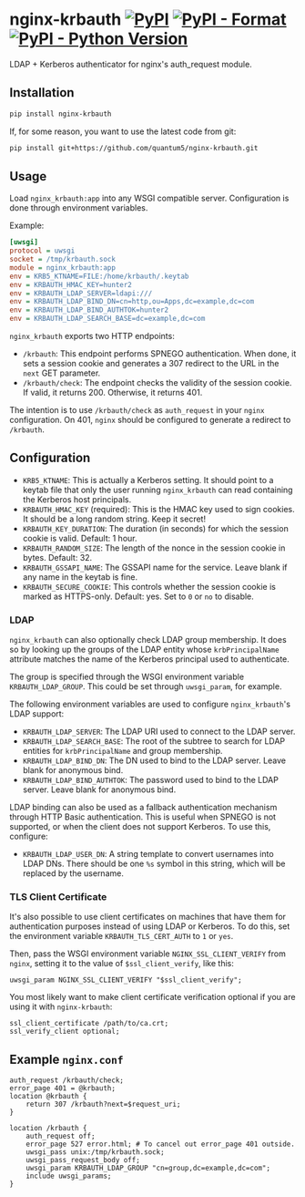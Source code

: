 # nginx-krbauth [![PyPI](https://img.shields.io/pypi/v/nginx-krbauth.svg)](https://pypi.org/project/nginx-krbauth/) [![PyPI - Format](https://img.shields.io/pypi/format/nginx-krbauth.svg)](https://pypi.org/project/nginx-krbauth/) [![PyPI - Python Version](https://img.shields.io/pypi/pyversions/nginx-krbauth.svg)](https://pypi.org/project/nginx-krbauth/)
LDAP + Kerberos authenticator for nginx's auth_request module.

## Installation

```sh
pip install nginx-krbauth
```

If, for some reason, you want to use the latest code from git:

```sh
pip install git+https://github.com/quantum5/nginx-krbauth.git
```

## Usage

Load `nginx_krbauth:app` into any WSGI compatible server.
Configuration is done through environment variables.

Example:

```ini
[uwsgi]
protocol = uwsgi
socket = /tmp/krbauth.sock
module = nginx_krbauth:app
env = KRB5_KTNAME=FILE:/home/krbauth/.keytab
env = KRBAUTH_HMAC_KEY=hunter2
env = KRBAUTH_LDAP_SERVER=ldapi:///
env = KRBAUTH_LDAP_BIND_DN=cn=http,ou=Apps,dc=example,dc=com
env = KRBAUTH_LDAP_BIND_AUTHTOK=hunter2
env = KRBAUTH_LDAP_SEARCH_BASE=dc=example,dc=com
```

`nginx_krbauth` exports two HTTP endpoints:

* `/krbauth`: This endpoint performs SPNEGO authentication. When done, it
  sets a session cookie and generates a 307 redirect to the URL in the `next`
  GET parameter.
* `/krbauth/check`: The endpoint checks the validity of the session cookie. If
  valid, it returns 200. Otherwise, it returns 401.

The intention is to use `/krbauth/check` as `auth_request` in your `nginx`
configuration. On 401, `nginx` should be configured to generate a redirect to
`/krbauth`.

## Configuration

* `KRB5_KTNAME`: This is actually a Kerberos setting. It should point to a
  keytab file that only the user running `nginx_krbauth` can read containing
  the Kerberos host principals.
* `KRBAUTH_HMAC_KEY` (required): This is the HMAC key used to sign cookies. It
  should be a long random string. Keep it secret!
* `KRBAUTH_KEY_DURATION`: The duration (in seconds) for which the session cookie
  is valid. Default: 1 hour.
* `KRBAUTH_RANDOM_SIZE`: The length of the nonce in the session cookie in bytes.
  Default: 32.
* `KRBAUTH_GSSAPI_NAME`: The GSSAPI name for the service. Leave blank if any
  name in the keytab is fine.
* `KRBAUTH_SECURE_COOKIE`: This controls whether the session cookie is marked as
  HTTPS-only. Default: yes. Set to `0` or `no` to disable.

### LDAP

`nginx_krbauth` can also optionally check LDAP group membership. It does so by
looking up the groups of the LDAP entity whose `krbPrincipalName` attribute
matches the name of the Kerberos principal used to authenticate.

The group is specified through the WSGI environment variable
`KRBAUTH_LDAP_GROUP`. This could be set through `uwsgi_param`, for example.

The following environment variables are used to configure `nginx_krbauth`'s
LDAP support:

* `KRBAUTH_LDAP_SERVER`: The LDAP URI used to connect to the LDAP server.
* `KRBAUTH_LDAP_SEARCH_BASE`: The root of the subtree to search for LDAP
  entities for `krbPrincipalName` and group membership.
* `KRBAUTH_LDAP_BIND_DN`: The DN used to bind to the LDAP server. Leave blank
  for anonymous bind.
* `KRBAUTH_LDAP_BIND_AUTHTOK`: The password used to bind to the LDAP server.
  Leave blank for anonymous bind.

LDAP binding can also be used as a fallback authentication mechanism through
HTTP Basic authentication. This is useful when SPNEGO is not supported, or when
the client does not support Kerberos. To use this, configure:

* `KRBAUTH_LDAP_USER_DN`: A string template to convert usernames into LDAP DNs.
  There should be one `%s` symbol in this string, which will be replaced by the
  username.

### TLS Client Certificate

It's also possible to use client certificates on machines that have them for
authentication purposes instead of using LDAP or Kerberos. To do this, set
the environment variable `KRBAUTH_TLS_CERT_AUTH` to `1` or `yes`.

Then, pass the WSGI environment variable `NGINX_SSL_CLIENT_VERIFY` from `nginx`,
setting it to the value of `$ssl_client_verify`, like this:

```nginx
uwsgi_param NGINX_SSL_CLIENT_VERIFY "$ssl_client_verify";
```

You most likely want to make client certificate verification optional if you
are using it with `nginx-krbauth`:

```nginx
ssl_client_certificate /path/to/ca.crt;
ssl_verify_client optional;
```

## Example `nginx.conf`

```nginx
auth_request /krbauth/check;
error_page 401 = @krbauth;
location @krbauth {
    return 307 /krbauth?next=$request_uri;
}

location /krbauth {
    auth_request off;
    error_page 527 error.html; # To cancel out error_page 401 outside.
    uwsgi_pass unix:/tmp/krbauth.sock;
    uwsgi_pass_request_body off;
    uwsgi_param KRBAUTH_LDAP_GROUP "cn=group,dc=example,dc=com";
    include uwsgi_params;
}
```
